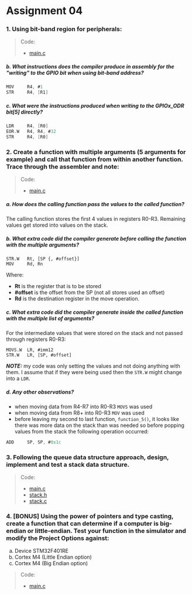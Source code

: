 # Assignment 04

### 1. Using bit-band region for peripherals:

> Code:
>   - [main.c](problem1/main.c)

##### b. What instructions does the compiler produce in assembly for the "writing" to the GPIO bit when using bit-band address?

```c
MOV     R4, #1
STR     R4, [R1]
```

##### c. What were the instructions produced when writing to the GPIOx_ODR bit[5] directly?

```c
LDR     R4, [R0]
EOR.W   R4, R4, #32
STR     R4, [R0]
```

### 2. Create a function with multiple arguments (5 arguments for example) and call that function from within another function.  Trace through the assembler and note:

> Code:
>   - [main.c](problem2/main.c)

##### a. How does the calling function pass the values to the called function?

The calling function stores the first 4 values in registers R0-R3. Remaining values get stored into values on the stack.

##### b. What extra code did the compiler generate before calling the function with the multiple arguments?

```
STR.W   Rt, [SP {, #offset}]
MOV     Rd, Rn
```
Where:
- <b>Rt</b> is the register that is to be stored
- <b>#offset</b> is the offset from the SP (not all stores used an offset)
- <b>Rd</b> is the destination register in the move operation.

##### c. What extra code did the compiler generate inside the called function with the multiple list of arguments?

For the intermediate values that were stored on the stack and not passed through registers R0-R3:

```
MOVS.W  LR, #imm12
STR.W   LR, [SP, #offset]
```

<i><b>NOTE:</b></i> my code was only setting the values and not doing anything with them.  I assume that if they were being used then the `STR.W` might change into a `LDR`.

##### d. Any other observations?

- when moving data from R4-R7 into R0-R3 `MOVS` was used
- when moving data from R8+ into R0-R3 `MOV` was used
- before leaving my second to last function, `function_5()`, it looks like there was more data on the stack than was needed so before popping values from the stack the following operation occurred:
```c
ADD     SP, SP, #0x1c
```

### 3. Following the queue data structure approach, design, implement and test a stack data structure.

> Code:
>   - [main.c](problem3/main.c)
>   - [stack.h](problem3/stack.h)
>   - [stack.c](problem3/stack.c)

     
### 4. [BONUS] Using the power of pointers and type casting, create a function that can determine if a computer is big-endian or little-endian. Test your function in the simulator and modify the Project Options against:
<ol type="a">
  <li>Device STM32F401RE
  <li>Cortex M4 (Little Endian option)
  <li>Cortex M4 (Big Endian option)
</ol>

> Code:
>   - [main.c](problem4/main.c)
